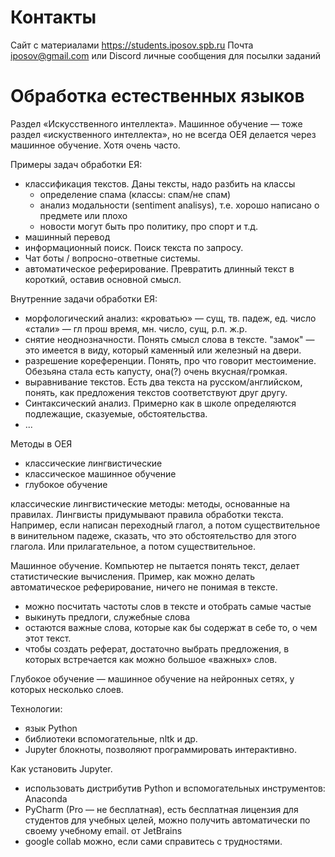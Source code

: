 
# Контакты

Сайт с материалами https://students.iposov.spb.ru
Почта iposov@gmail.com или Discord личные сообщения для посылки заданий

# Обработка естественных языков

Раздел «Искусственного интеллекта».
Машинное обучение — тоже раздел «искуственного интеллекта», но не всегда ОЕЯ делается через машинное обучение. Хотя очень часто.

Примеры задач обработки ЕЯ:
 - классификация текстов. Даны тексты, надо разбить на классы
    - определение спама (классы: спам/не спам)
    - анализ модальности (sentiment analisys), т.е. хорошо написано о предмете или плохо
    - новости могут быть про политику, про спорт и т.д.
 - машинный перевод
 - информационный поиск. Поиск текста по запросу.
 - Чат боты / вопросно-ответные системы.
 - автоматическое реферирование. Превратить длинный текст в короткий, оставив основной смысл.

Внутренние задачи обработки ЕЯ:
- морфологический анализ: «кроватью» — сущ, тв. падеж, ед. число «стали» — гл прош время, мн. число, сущ, р.п. ж.р.
- снятие неоднозначности. Понять смысл слова в тексте. "замок" — это имеется в виду, который каменный или железный на двери.
- разрешение кореференции. Понять, про что говорит местоимение. Обезьяна стала есть капусту, она(?) очень вкусная/громкая.
- выравнивание текстов. Есть два текста на русском/английском, понять, как предложения текстов соответствуют друг другу.
- Синтаксический анализ. Примерно как в школе определяются подлежащие, сказуемые, обстоятельства.
- ...

Методы в ОЕЯ

 - классические лингвистические
 - классическое машинное обучение
 - глубокое обучение

классические лингвистические методы: методы, основанные на правилах. Лингвисты придумывают правила обработки текста. Например, если написан переходный глагол, а потом существительное в винительном падеже, сказать, что это обстоятельство для этого глагола. Или прилагательное, а потом существительное.

Машинное обучение. Компьютер не пытается понять текст, делает статистические вычисления.
Пример, как можно делать автоматическое реферирование, ничего не понимая в тексте.
 - можно посчитать частоты слов в тексте и отобрать самые частые
 - выкинуть предлоги, служебные слова
 - остаются важные слова, которые как бы содержат в себе то, о чем этот текст.
 - чтобы создать реферат, достаточно выбрать предложения, в которых встречается как можно большое «важных» слов.

Глубокое обучение — машинное обучение на нейронных сетях, у которых несколько слоев.

Технологии:
 - язык Python
 - библиотеки вспомогательные, nltk и др.
 - Jupyter блокноты, позволяют программировать интерактивно.

Как установить Jupyter.
 - использовать дистрибутив Python и вспомогательных инструментов: Anaconda
 - PyCharm (Pro — не бесплатная), есть бесплатная лицензия для студентов для учебных целей, можно получить автоматически по своему учебному email.
 от JetBrains
 - google collab можно, если сами справитесь с трудностями.
